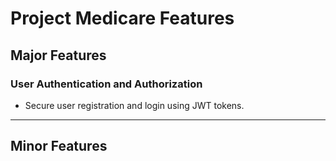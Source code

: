 # Project Medicare Features

## Major Features

### User Authentication and Authorization

- Secure user registration and login using JWT tokens.

---

## Minor Features
